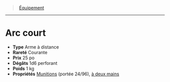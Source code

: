 ﻿---
!EquipmentItem
Type: Arme à distance
Price: 25 po
Weight: 1 kg
Rarity: Courante
Damages: 1d6 perforant
Properties: '[Munitions](hd_weapons_munitions.md) (portée 24/96), [à deux mains](hd_weapons_a_deux_mains.md)'
Id: equipment_hd.md#arc-court
ParentLink: equipment_hd.md#Équipement
Name: Arc court
ParentName: Équipement
NameLevel: 1
Attributes:
  Name: Arc court
  Markdown: >+
    # <!--Name-->Arc court<!--/Name-->


    - **Type** <!--Type-->Arme à distance<!--/Type-->

    - **Rareté** <!--Rarity-->Courante<!--/Rarity-->

    - **Prix** <!--Price-->25 po<!--/Price-->

    - **Dégâts** <!--Damages-->1d6 perforant<!--/Damages-->

    - **Poids** <!--Weight-->1 kg<!--/Weight-->

    - **Propriétés** <!--Properties-->[Munitions](hd_weapons_munitions.md) (portée 24/96), [à deux mains](hd_weapons_a_deux_mains.md)<!--/Properties-->

  Type: Arme à distance
  Rarity: Courante
  Price: 25 po
  Damages: 1d6 perforant
  Weight: 1 kg
  Properties: '[Munitions](hd_weapons_munitions.md) (portée 24/96), [à deux mains](hd_weapons_a_deux_mains.md)'
AttributesDictionary: >+
  Name: Arc court

  Markdown: >+

    # <!--Name-->Arc court<!--/Name-->





    - **Type** <!--Type-->Arme à distance<!--/Type-->



    - **Rareté** <!--Rarity-->Courante<!--/Rarity-->



    - **Prix** <!--Price-->25 po<!--/Price-->



    - **Dégâts** <!--Damages-->1d6 perforant<!--/Damages-->



    - **Poids** <!--Weight-->1 kg<!--/Weight-->



    - **Propriétés** <!--Properties-->[Munitions](hd_weapons_munitions.md) (portée 24/96), [à deux mains](hd_weapons_a_deux_mains.md)<!--/Properties-->



  Type: Arme à distance

  Rarity: Courante

  Price: 25 po

  Damages: 1d6 perforant

  Weight: 1 kg

  Properties: '[Munitions](hd_weapons_munitions.md) (portée 24/96), [à deux mains](hd_weapons_a_deux_mains.md)'

---
> [Équipement](hd_equipment.md)

---

# Arc court

- **Type** Arme à distance
- **Rareté** Courante
- **Prix** 25 po
- **Dégâts** 1d6 perforant
- **Poids** 1 kg
- **Propriétés** [Munitions](hd_weapons_munitions.md) (portée 24/96), [à deux mains](hd_weapons_a_deux_mains.md)

